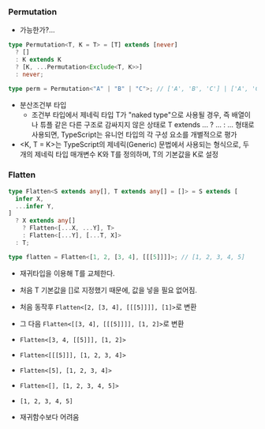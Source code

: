 ### Permutation

- 가능한가?...

```ts
type Permutation<T, K = T> = [T] extends [never]
  ? []
  : K extends K
  ? [K, ...Permutation<Exclude<T, K>>]
  : never;

type perm = Permutation<"A" | "B" | "C">; // ['A', 'B', 'C'] | ['A', 'C', 'B'] | ['B', 'A', 'C'] | ['B', 'C', 'A'] | ['C', 'A', 'B'] | ['C', 'B', 'A']
```

- 분산조건부 타입
  - 조건부 타입에서 제네릭 타입 T가 "naked type"으로 사용될 경우, 즉 배열이나 튜플 같은 다른 구조로 감싸지지 않은 상태로 T extends ... ? ... : ... 형태로 사용되면, TypeScript는 유니언 타입의 각 구성 요소를 개별적으로 평가
- <K, T = K>는 TypeScript의 제네릭(Generic) 문법에서 사용되는 형식으로, 두 개의 제네릭 타입 매개변수 K와 T를 정의하며, T의 기본값을 K로 설정

### Flatten

```ts
type Flatten<S extends any[], T extends any[] = []> = S extends [
  infer X,
  ...infer Y,
]
  ? X extends any[]
    ? Flatten<[...X, ...Y], T>
    : Flatten<[...Y], [...T, X]>
  : T;

type flatten = Flatten<[1, 2, [3, 4], [[[5]]]]>; // [1, 2, 3, 4, 5]
```

- 재귀타입을 이용해 T를 교체한다.
- 처음 T 기본값을 []로 지정했기 때문에, 값을 넣을 필요 없어짐.
- 처음 동작후 `Flatten<[2, [3, 4], [[[5]]]], [1]>`로 변환
- 그 다음 `Flatten<[[3, 4], [[[5]]]], [1, 2]>`로 변환
- `Flatten<[3, 4, [[5]]], [1, 2]>`
- `Flatten<[[[5]]], [1, 2, 3, 4]>`
- `Flatten<[5], [1, 2, 3, 4]>`
- `Flatten<[], [1, 2, 3, 4, 5]>`
- `[1, 2, 3, 4, 5]`

- 재귀함수보다 어려움
